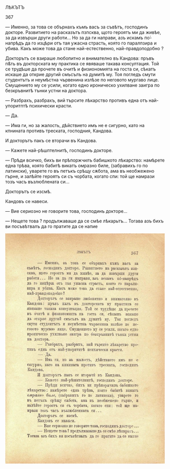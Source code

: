 ﻿ЛѢКЪТЪ

367

— Именно, за това се обърнахъ къмъ васъ за съвѣтъ, господинъ докторе. Развитието на расказътъ пзпсква, щото героятъ ми да живѣе, за да извърши други работи... Но за да ги направи, азъ искамъ по́-напрѣдъ да го изцѣри отъ тая ужасна страсть, която го паралпзира и убива. Какъ може това да стане най-естественно, най-правдоподобно ?

Докторътъ се взираше любопитно и внимателно въ Кандова: пръвъ п&ть въ докторската му практика се явяваше такава консултация. Той се трудѣше да прочете въ очитѣ и физиономията на госта си, сѣкатъ искаше да открие другий смъсълъ на думитѣ му. Тоя погледъ смути студентътъ и неумѣстна чървенина излѣзе по неговото мургаво лице. Смущението му се усили, когато едно ироническо ухилване заигра по безкръвнитѣ тънки устни на доктора.

— Разбрахъ, разбрахъ, вий търсите лѣкарство противъ една отъ най-упоритптѣ психически красти.

— Да.

— Има ги, но за жалость, дѣйствието имъ не е сигурно, като на кпнината противъ треската, господния, Кандова.

И докторътъ пакъ се вторачи въ Кандова.

— Кажете най-рѣшптелнитѣ, господинъ докторе.

— Прѣди всичко, бихъ ви прѣпоржчилъ бабишкото лѣкарство: намѣрете една трѣва, която бабитѣ викатъ омразно биле, (забравихъ го по латински), уварете го въ петъкъ срѣщу сѫбота, ама въ необжежено гърне, и залѣйте героятъ си съ чорбата, когато спи: той ще намрази тозъ часъ възлюблената си...

Докторътъ се изсмѣ.

Кандовъ се навеси.

— Вие сериозно не говорите това, господинъ докторе...

— Нещете това ? продължаваше да се смѣе лѣкарьтъ... Тогава азъ бихъ ви посъвѣтвалъ да го пратите да се напие

![original](images/410.jpg)

